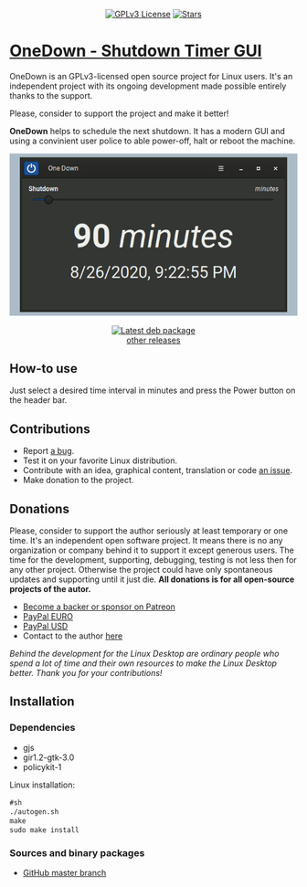 <p align="center">
  <a href="https://github.com/konkor/onedown"><img src="https://img.shields.io/github/license/konkor/onedown.svg" alt="GPLv3 License"></a>
  <a href="https://github.com/konkor/onedown"><img src="https://img.shields.io/github/stars/konkor/onedown.svg?style=social&label=Star&style=flat-square" alt="Stars"></a>
</p>

# [OneDown - Shutdown Timer GUI](https://github.com/konkor/onedown)


OneDown is an GPLv3-licensed open source project for Linux users. It's an independent project with its ongoing development made possible entirely thanks to the support.

Please, consider to support the project and make it better!

**OneDown** helps to schedule the next shutdown. It has a modern GUI and using a convinient user police to able power-off, halt or reboot the machine.

![screencast](/data/screenshots/screenshot.png?raw=true)

<p align="center">
<a href="https://github.com/konkor/onedown/releases/download/v0.1/onedown_0.1.0-1_all.deb"><img src="https://i.imgur.com/Oe4O8bm.png" alt="Latest deb package" title="Ubuntu/Debian/Mint/Elementary..."></a></br>
<a href="https://github.com/konkor/newstream/releases/">other releases</a>
</p>

## How-to use

Just select a desired time interval in minutes and press the Power button on the header bar.

## Contributions
* Report [a bug](https://github.com/konkor/onedown/issues).
* Test it on your favorite Linux distribution.
* Contribute with an idea, graphical content, translation or code [an issue](https://github.com/konkor/onedown/issues).
* Make donation to the project.

## Donations
Please, consider to support the author seriously at least temporary or one time. It's an independent open software project. It means there is no any organization or company behind it to support it except generous users. The time for the development, supporting, debugging, testing is not less then for any other project. Otherwise the project could have only spontaneous updates and supporting until it just die. **All donations is for all open-source projects of the autor.**

 * [Become a backer or sponsor on Patreon](https://www.patreon.com/konkor)
 * [PayPal EURO](https://www.paypal.com/cgi-bin/webscr?cmd=_s-xclick&hosted_button_id=WVAS5RXRMYVC4)
 * [PayPal USD](https://www.paypal.com/cgi-bin/webscr?cmd=_s-xclick&hosted_button_id=HGAFMMMQ9MQJ2)
 * Contact to the author [here](https://konkor.github.io/index.html#contact)

_Behind the development for the Linux Desktop are ordinary people who spend a lot of time and their own resources to make the Linux Desktop better. Thank you for your contributions!_


## Installation
### Dependencies
* gjs
* gir1.2-gtk-3.0
* policykit-1

Linux installation:
```
#sh
./autogen.sh
make
sudo make install
```

### Sources and binary packages
* [GitHub master branch](https://github.com/konkor/onedown/archive/master.zip)
